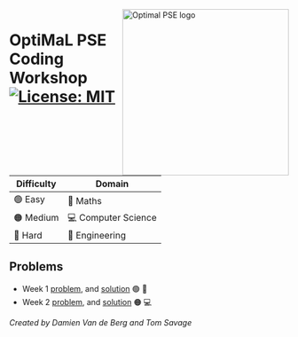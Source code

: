 <a href="https://www.imperial.ac.uk/optimisation-and-machine-learning-for-process-engineering/about-us/">
<img src="https://avatars.githubusercontent.com/u/81195336?s=200&v=4" alt="Optimal PSE logo" title="OptimalPSE" align="right" height="300" />
</a>


# OptiMaL PSE Coding Workshop [![License: MIT](https://img.shields.io/badge/License-MIT-yellow.svg)](https://opensource.org/licenses/MIT) 

 
| Difficulty | Domain |
|---|---|
| 🟢 Easy | 🧮 Maths |
| 🟠 Medium  | 💻 Computer Science |
| 🔴 Hard  | 🔬 Engineering |

## Problems
 - Week 1 [problem](week_1/description.md), and [solution](week_2/solution.md) 🟢 🧮
 - Week 2 [problem](week_2/description.md), and [solution](week_1/solution.md) 🟠 💻


_Created by Damien Van de Berg and Tom Savage_
